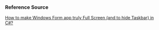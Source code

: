 ### Reference Source
[How to make Windows Form app truly Full Screen (and to hide Taskbar) in C#?](https://www.vesic.org/english/blog-eng/net/full-screen-maximize)
